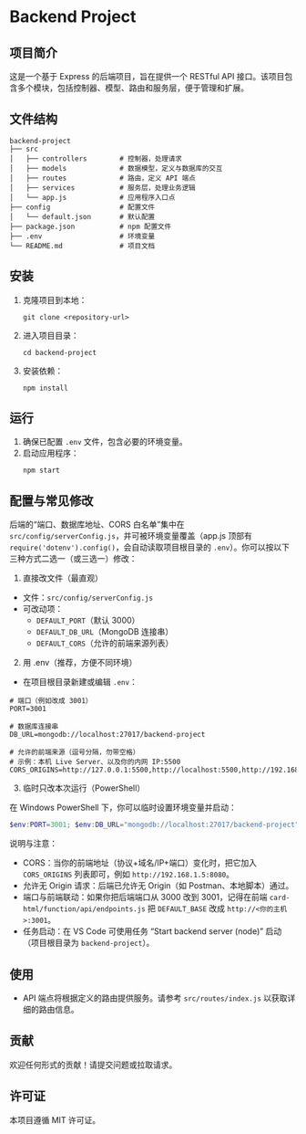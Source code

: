 # Backend Project

## 项目简介
这是一个基于 Express 的后端项目，旨在提供一个 RESTful API 接口。该项目包含多个模块，包括控制器、模型、路由和服务层，便于管理和扩展。

## 文件结构
```
backend-project
├── src
│   ├── controllers        # 控制器，处理请求
│   ├── models             # 数据模型，定义与数据库的交互
│   ├── routes             # 路由，定义 API 端点
│   ├── services           # 服务层，处理业务逻辑
│   └── app.js             # 应用程序入口点
├── config                 # 配置文件
│   └── default.json       # 默认配置
├── package.json           # npm 配置文件
├── .env                   # 环境变量
└── README.md              # 项目文档
```

## 安装
1. 克隆项目到本地：
   ```
   git clone <repository-url>
   ```
2. 进入项目目录：
   ```
   cd backend-project
   ```
3. 安装依赖：
   ```
   npm install
   ```

## 运行
1. 确保已配置 `.env` 文件，包含必要的环境变量。
2. 启动应用程序：
   ```
   npm start
   ```

## 配置与常见修改

后端的“端口、数据库地址、CORS 白名单”集中在 `src/config/serverConfig.js`，并可被环境变量覆盖（app.js 顶部有 `require('dotenv').config()`，会自动读取项目根目录的 `.env`）。你可以按以下三种方式二选一（或三选一）修改：

1) 直接改文件（最直观）

- 文件：`src/config/serverConfig.js`
- 可改动项：
   - `DEFAULT_PORT`（默认 3000）
   - `DEFAULT_DB_URL`（MongoDB 连接串）
   - `DEFAULT_CORS`（允许的前端来源列表）

2) 用 .env（推荐，方便不同环境）

- 在项目根目录新建或编辑 `.env`：

```
# 端口（例如改成 3001）
PORT=3001

# 数据库连接串
DB_URL=mongodb://localhost:27017/backend-project

# 允许的前端来源（逗号分隔，勿带空格）
# 示例：本机 Live Server、以及你的内网 IP:5500
CORS_ORIGINS=http://127.0.0.1:5500,http://localhost:5500,http://192.168.1.5:5500
```

3) 临时只改本次运行（PowerShell）

在 Windows PowerShell 下，你可以临时设置环境变量并启动：

```powershell
$env:PORT=3001; $env:DB_URL="mongodb://localhost:27017/backend-project"; $env:CORS_ORIGINS="http://127.0.0.1:5500,http://localhost:5500"; node src/app.js
```

说明与注意：
- CORS：当你的前端地址（协议+域名/IP+端口）变化时，把它加入 `CORS_ORIGINS` 列表即可，例如 `http://192.168.1.5:8080`。
- 允许无 Origin 请求：后端已允许无 Origin（如 Postman、本地脚本）通过。
- 端口与前端联动：如果你把后端端口从 3000 改到 3001，记得在前端 `card-html/function/api/endpoints.js` 把 `DEFAULT_BASE` 改成 `http://<你的主机>:3001`。
- 任务启动：在 VS Code 可使用任务 “Start backend server (node)” 启动（项目根目录为 `backend-project`）。

## 使用
- API 端点将根据定义的路由提供服务。请参考 `src/routes/index.js` 以获取详细的路由信息。

## 贡献
欢迎任何形式的贡献！请提交问题或拉取请求。

## 许可证
本项目遵循 MIT 许可证。